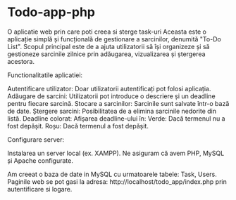 # Todo-app-php
O aplicatie web prin care poti creea si sterge task-uri
Aceasta este o aplicație simplă și funcțională de gestionare a sarcinilor, denumită "To-Do List". Scopul principal este de a ajuta utilizatorii să își organizeze și să gestioneze sarcinile zilnice prin adăugarea, vizualizarea și ștergerea acestora.

Functionalitatile aplicatiei: 

Autentificare utilizator: Doar utilizatorii autentificați pot folosi aplicația.
Adăugare de sarcini: Utilizatorii pot introduce o descriere și un deadline pentru fiecare sarcină.
Stocare a sarcinilor: Sarcinile sunt salvate într-o bază de date.
Ștergere sarcini: Posibilitatea de a elimina sarcinile nedorite din listă.
Deadline colorat: Afișarea deadline-ului în:
Verde: Dacă termenul nu a fost depășit.
Roșu: Dacă termenul a fost depășit.

Configurare server:

Instalarea un server local (ex. XAMPP).
Ne asiguram că avem PHP, MySQL și Apache configurate.

Am creeat o baza de date in MySQL cu urmatoarele tabele: Task, Users.
Paginile web se pot gasi la adresa: http://localhost/todo_app/index.php prin autentificare si logare.
